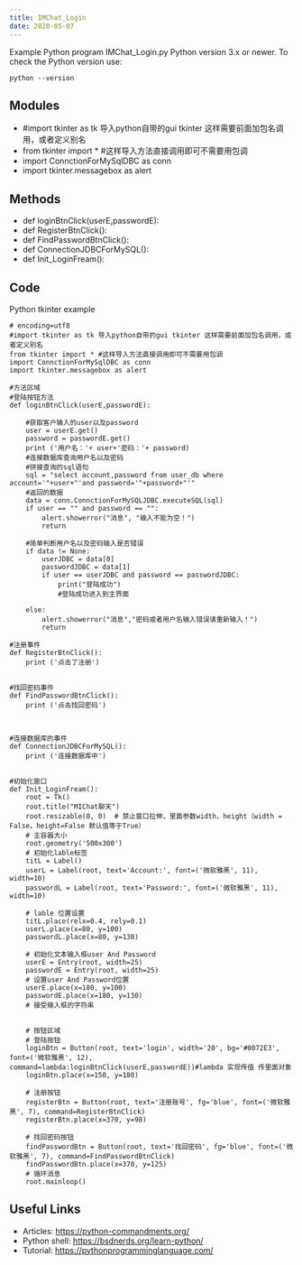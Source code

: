```yaml
---
title: IMChat_Login
date: 2020-05-07
---
```

Example Python program IMChat_Login.py
Python version 3.x or newer.
To check the Python version use:

    python --version

## Modules

* #import tkinter as tk 导入python自带的gui tkinter 这样需要前面加包名调用，或者定义别名
* from tkinter import * #这样导入方法直接调用即可不需要用包调
* import ConnctionForMySqlDBC as conn
* import tkinter.messagebox as alert

## Methods

* def loginBtnClick(userE,passwordE):
* def RegisterBtnClick():
* def FindPasswordBtnClick():
* def ConnectionJDBCForMySQL():
* def Init_LoginFream():

## Code

Python tkinter example

    # encoding=utf8
    #import tkinter as tk 导入python自带的gui tkinter 这样需要前面加包名调用，或者定义别名
    from tkinter import * #这样导入方法直接调用即可不需要用包调
    import ConnctionForMySqlDBC as conn
    import tkinter.messagebox as alert
    
    #方法区域
    #登陆按钮方法
    def loginBtnClick(userE,passwordE):
    
        #获取客户输入的user以及password
        user = userE.get()
        password = passwordE.get()
        print ('用户名：'+ user+'密码：'+ password)
        #连接数据库查询用户名以及密码
        #拼接查询的sql语句
        sql = "select account,password from user_db where account='"+user+"'and password='"+password+"'"
        #返回的数据
        data = conn.ConnctionForMySQLJDBC.executeSQL(sql)
        if user == "" and password == "":
            alert.showerror("消息", "输入不能为空！")
            return
    
        #简单判断用户名以及密码输入是否错误
        if data != None:
            userJDBC = data[0]
            passwordJDBC = data[1]
            if user == userJDBC and password == passwordJDBC:
                print("登陆成功")
                #登陆成功进入到主界面
    
        else:
            alert.showerror("消息","密码或者用户名输入错误请重新输入！")
            return
    
    #注册事件
    def RegisterBtnClick():
        print ('点击了注册')
    
    
    #找回密码事件
    def FindPasswordBtnClick():
        print ('点击找回密码')
    
    
    
    #连接数据库的事件
    def ConnectionJDBCForMySQL():
        print ('连接数据库中')
    
    
    #初始化窗口
    def Init_LoginFream():
        root = Tk()
        root.title("MIChat聊天")
        root.resizable(0, 0)  # 禁止窗口拉伸，里面参数width，height（width = False，height=False 默认值等于True）
        # 主容器大小
        root.geometry('500x300')
        # 初始化lable标签
        titL = Label()
        userL = Label(root, text='Account:', font=('微软雅黑', 11), width=10)
        passwordL = Label(root, text='Password:', font=('微软雅黑', 11), width=10)
    
        # lable 位置设置
        titL.place(relx=0.4, rely=0.1)
        userL.place(x=80, y=100)
        passwordL.place(x=80, y=130)
    
        # 初始化文本输入框user And Password
        userE = Entry(root, width=25)
        passwordE = Entry(root, width=25)
        # 设置user And Password位置
        userE.place(x=180, y=100)
        passwordE.place(x=180, y=130)
        # 接受输入框的字符串
    
    
        # 按钮区域
        # 登陆按钮
        loginBtn = Button(root, text='login', width='20', bg='#0072E3', font=('微软雅黑', 12), command=lambda:loginBtnClick(userE,passwordE))#lambda 实现传值 传里面对象
        loginBtn.place(x=150, y=180)
    
        # 注册按钮
        registerBtn = Button(root, text='注册账号', fg='blue', font=('微软雅黑', 7), command=RegisterBtnClick)
        registerBtn.place(x=370, y=98)
    
        # 找回密码按钮
        findPasswordBtn = Button(root, text='找回密码', fg='blue', font=('微软雅黑', 7), command=FindPasswordBtnClick)
        findPasswordBtn.place(x=370, y=125)
        # 循环消息
        root.mainloop()

## Useful Links

- Articles: https://python-commandments.org/
- Python shell: https://bsdnerds.org/learn-python/
- Tutorial: https://pythonprogramminglanguage.com/
